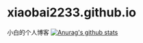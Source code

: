 # xiaobai2233.github.io
小白的个人博客
[![Anurag's github stats](https://github-readme-stats.vercel.app/api?username=xiaobai2233)](https://github.com/anuraghazra/github-readme-stats)
